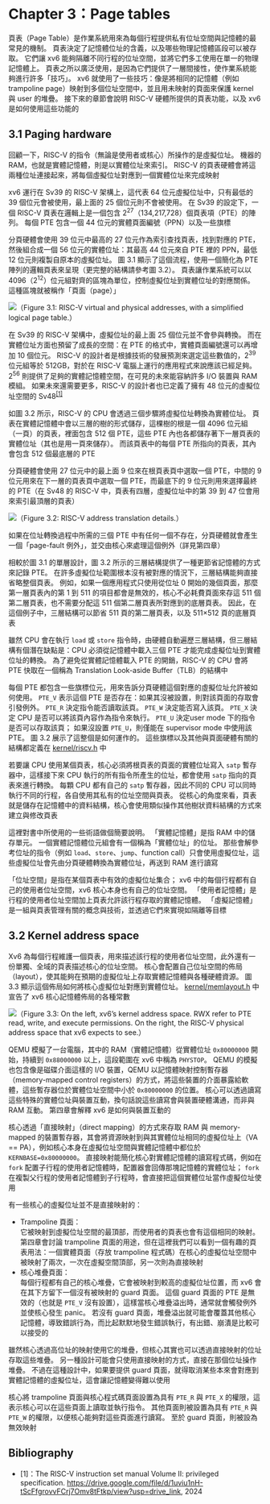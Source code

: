 # Chapter 3：Page tables

頁表（Page Table）是作業系統用來為每個行程提供私有位址空間與記憶體的最常見的機制。 頁表決定了記憶體位址的含義，以及哪些物理記憶體區段可以被存取。 它們讓 xv6 能夠隔離不同行程的位址空間，並將它們多工使用在單一的物理記憶體上。 頁表之所以廣泛使用，是因為它們提供了一層間接性，使作業系統能夠進行許多「技巧」。 xv6 就使用了一些技巧：像是將相同的記憶體（例如 trampoline page）映射到多個位址空間中，並且用未映射的頁面來保護 kernel 與 user 的堆疊。 接下來的章節會說明 RISC-V 硬體所提供的頁表功能，以及 xv6 是如何使用這些功能的

## 3.1 Paging hardware

回顧一下，RISC-V 的指令（無論是使用者或核心）所操作的是虛擬位址。 機器的 RAM，也就是實體記憶體，則是以實體位址來索引。 RISC-V 的頁表硬體會將這兩種位址連接起來，將每個虛擬位址對應到一個實體位址來完成映射

xv6 運行在 Sv39 的 RISC-V 架構上，這代表 64 位元虛擬位址中，只有最低的 39 個位元會被使用，最上面的 25 個位元則不會被使用。 在 Sv39 的設定下，一個 RISC-V 頁表在邏輯上是一個包含 2<sup>27</sup>（134,217,728）個頁表項（PTE）的陣列。 每個 PTE 包含一個 44 位元的實體頁面編號（PPN）以及一些旗標

分頁硬體會使用 39 位元中最高的 27 位元作為索引查找頁表，找到對應的 PTE，然後組合成一個 56 位元的實體位址：其最高 44 位元來自 PTE 裡的 PPN，最低 12 位元則複製自原本的虛擬位址。 圖 3.1 顯示了這個流程，使用一個簡化為 PTE 陣列的邏輯頁表來呈現（更完整的結構請參考圖 3.2）。 頁表讓作業系統可以以 4096（2<sup>12</sup>）位元組對齊的區塊為單位，控制虛擬位址到實體位址的對應關係。 這種區塊就被稱作「頁面（page）」

![（Figure 3.1: RISC-V virtual and physical addresses, with a simplified logical page table.）](image/riscv_address.png)

在 Sv39 的 RISC-V 架構中，虛擬位址的最上面 25 個位元並不會參與轉換。 而在實體位址方面也預留了成長的空間：在 PTE 的格式中，實體頁面編號還可以再增加 10 個位元。 RISC-V 的設計者是根據技術的發展預測來選定這些數值的，2<sup>39</sup> 位元組等於 512GB，對於在 RISC-V 電腦上運行的應用程式來說應該已經足夠。 2<sup>56</sup> 則提供了足夠的實體記憶體空間，在可見的未來能容納許多 I/O 裝置與 RAM 模組。 如果未來還需要更多，RISC-V 的設計者也已定義了擁有 48 位元的虛擬位址空間的 Sv48<sup>[[1]](#1)</sup>

如圖 3.2 所示，RISC-V 的 CPU 會透過三個步驟將虛擬位址轉換為實體位址。 頁表在實體記憶體中會以三層的樹的形式儲存，這棵樹的根是一個 4096 位元組（一頁）的頁表，裡面包含 512 個 PTE，這些 PTE 內也各都儲存著下一層頁表的實體位址（其也是用一頁來儲存）。 而該頁表中的每個 PTE 所指向的頁表，其內會包含 512 個最底層的 PTE

分頁硬體會使用 27 位元中的最上面 9 位來在根頁表頁中選取一個 PTE，中間的 9 位元用來在下一層的頁表頁中選取一個 PTE，而最底下的 9 位元則用來選擇最終的 PTE（在 Sv48 的 RISC-V 中，頁表有四層，虛擬位址中的第 39 到 47 位會用來索引最頂層的頁表）

![（Figure 3.2: RISC-V address translation details.）](image/riscv_pagetable.png)

如果在位址轉換過程中所需的三個 PTE 中有任何一個不存在，分頁硬體就會產生一個「page-fault 例外」，並交由核心來處理這個例外（詳見第四章）

相較於圖 3.1 的單層設計，圖 3.2 所示的三層結構提供了一種更節省記憶體的方式來記錄 PTE。 在許多虛擬位址範圍根本沒有被對應的情況下，三層結構能夠直接省略整個頁表。 例如，如果一個應用程式只使用從位址 0 開始的幾個頁面，那麼第一層頁表內的第 1 到 511 的項目都會是無效的，核心不必耗費頁面來存這 511 個第二層頁表，也不需要分配這 511 個第二層頁表所對應到的底層頁表。 因此，在這個例子中，三層結構可以節省 511 頁的第二層頁表，以及 511×512 頁的底層頁表

雖然 CPU 會在執行 `load` 或 `store` 指令時，由硬體自動遍歷三層結構，但三層結構有個潛在缺點是：CPU 必須從記憶體中載入三個 PTE 才能完成虛擬位址到實體位址的轉換。 為了避免從實體記憶體載入 PTE 的開銷，RISC-V 的 CPU 會將 PTE 快取在一個稱為 Translation Look-aside Buffer（TLB）的結構中

每個 PTE 都包含一些旗標位元，用來告訴分頁硬體這個對應的虛擬位址允許被如何使用。 `PTE_V` 表示這個 PTE 是否存在：如果其沒被設置，則對該頁面的存取會引發例外。 `PTE_R` 決定指令能否讀取該頁。 `PTE_W` 決定能否寫入該頁。 `PTE_X` 決定 CPU 是否可以將該頁內容作為指令來執行。 `PTE_U` 決定user mode 下的指令是否可以存取該頁； 如果沒設置 `PTE_U`，則僅能在 supervisor mode 中使用該 PTE。 圖 3.2 展示了這整個是如何運作的。 這些旗標以及其他與頁面硬體有關的結構都定義在 [kernel/riscv.h](https://github.com/mit-pdos/xv6-riscv/blob/riscv//kernel/riscv.h) 中

若要讓 CPU 使用某個頁表，核心必須將根頁表的頁面的實體位址寫入 `satp` 暫存器中，這樣接下來 CPU 執行的所有指令所產生的位址，都會使用 `satp` 指向的頁表來進行轉換。 每顆 CPU 都有自己的 `satp` 暫存器，因此不同的 CPU 可以同時執行不同的行程，各自使用其私有的位址空間與頁表。 從核心的角度來看，頁表就是儲存在記憶體中的資料結構，核心會使用類似操作其他樹狀資料結構的方式來建立與修改頁表

這裡對書中所使用的一些術語做個簡要說明。 「實體記憶體」是指 RAM 中的儲存單元。 一個實體記憶體位元組會有一個稱為「實體位址」的位址。 那些會解參考位址的指令（例如 `load`、`store`、`jump`、function call）只會使用虛擬位址，這些虛擬位址會先由分頁硬體轉換為實體位址，再送到 RAM 進行讀寫

「位址空間」是指在某個頁表中有效的虛擬位址集合； xv6 中的每個行程都有自己的使用者位址空間，xv6 核心本身也有自己的位址空間。 「使用者記憶體」是行程的使用者位址空間加上頁表允許該行程存取的實體記憶體。 「虛擬記憶體」是一組與頁表管理有關的概念與技術，並透過它們來實現如隔離等目標

## 3.2 Kernel address space

Xv6 為每個行程維護一個頁表，用來描述該行程的使用者位址空間，此外還有一份單獨、全域的頁表描述核心的位址空間。 核心會配置自己位址空間的佈局（layout），使其能夠在預期的虛擬位址上存取實體記憶體與各種硬體資源。 圖 3.3 顯示這個佈局如何將核心虛擬位址對應到實體位址。 [kernel/memlayout.h](https://github.com/mit-pdos/xv6-riscv/blob/riscv//kernel/memlayout.h) 中宣告了 xv6 核心記憶體佈局的各種常數

![（Figure 3.3: On the left, xv6’s kernel address space. RWX refer to PTE read, write, and execute permissions. On the right, the RISC-V physical address space that xv6 expects to see.）](image/xv6_layout.png)

QEMU 模擬了一台電腦，其中的 RAM（實體記憶體）從實體位址 `0x80000000` 開始，持續到 `0x88000000` 以上，這段範圍在 xv6 中稱為 `PHYSTOP`。 QEMU 的模擬也包含像是磁碟介面這樣的 I/O 裝置，QEMU 以記憶體映射控制暫存器（memory-mapped control registers）的方式，將這些裝置的介面暴露給軟體，這些暫存器位於實體位址空間中小於 `0x80000000` 的位置。 核心可以透過讀寫這些特殊的實體位址與裝置互動，換句話說這些讀寫會與裝置硬體溝通，而非與 RAM 互動。 第四章會解釋 xv6 是如何與裝置互動的

核心透過「直接映射」（direct mapping）的方式來存取 RAM 與 memory-mapped 的裝置暫存器，其會將資源映射到與其實體位址相同的虛擬位址上（VA == PA），例如核心本身在虛擬位址空間與實體記憶體中都位於 `KERNBASE=0x80000000`。 直接映射能簡化核心對實體記憶體的讀寫程式碼，例如在 `fork` 配置子行程的使用者記憶體時，配置器會回傳那塊記憶體的實體位址； `fork` 在複製父行程的使用者記憶體到子行程時，會直接把這個實體位址當作虛擬位址使用

有一些核心的虛擬位址並不是直接映射的：

- Trampoline 頁面：  
  它被映射到虛擬位址空間的最頂部，而使用者的頁表也會有這個相同的映射。 第四章會討論 trampoline 頁面的用途，但在這裡我們可以看到一個有趣的頁表用法：一個實體頁面（存放 trampoline 程式碼）在核心的虛擬位址空間中被映射了兩次，一次在虛擬空間頂部，另一次則為直接映射
- 核心堆疊頁面：  
  每個行程都有自己的核心堆疊，它會被映射到較高的虛擬位址位置，而 xv6 會在其下方留下一個沒有被映射的 guard 頁面。 這個 guard 頁面的 PTE 是無效的（也就是 `PTE_V` 沒有設置），這樣當核心堆疊溢出時，通常就會觸發例外並使核心發生 panic。 若沒有 guard 頁面，堆疊溢出就可能會覆蓋其他核心記憶體，導致錯誤行為，而比起默默地發生錯誤執行，有出錯、崩潰是比較可以接受的

雖然核心透過高位址的映射使用它的堆疊，但核心其實也可以透過直接映射的位址存取這些堆疊。 另一種設計可能會只使用直接映射的方式，直接在那個位址操作堆疊。 不過在這種設計中，如果要提供 guard 頁面，就得取消某些本來會對應到實體記憶體的虛擬位址，這會讓記憶體變得難以使用

核心將 trampoline 頁面與核心程式碼頁面設置為具有 `PTE_R` 與 `PTE_X` 的權限，這表示核心可以在這些頁面上讀取並執行指令。 其他頁面則被設置為具有 `PTE_R` 與 `PTE_W` 的權限，以便核心能夠對這些頁面進行讀寫。 至於 guard 頁面，則被設為無效映射

## Bibliography

- <a id="1">[1]</a>：The RISC-V instruction set manual Volume II: privileged specification. https://drive.google.com/file/d/1uviu1nH-tScFfgrovvFCrj7Omv8tFtkp/view?usp=drive_link, 2024
